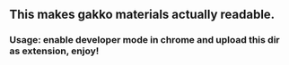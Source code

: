 ## This makes gakko materials actually readable.

### Usage: enable developer mode in chrome and upload this dir as extension, enjoy!
